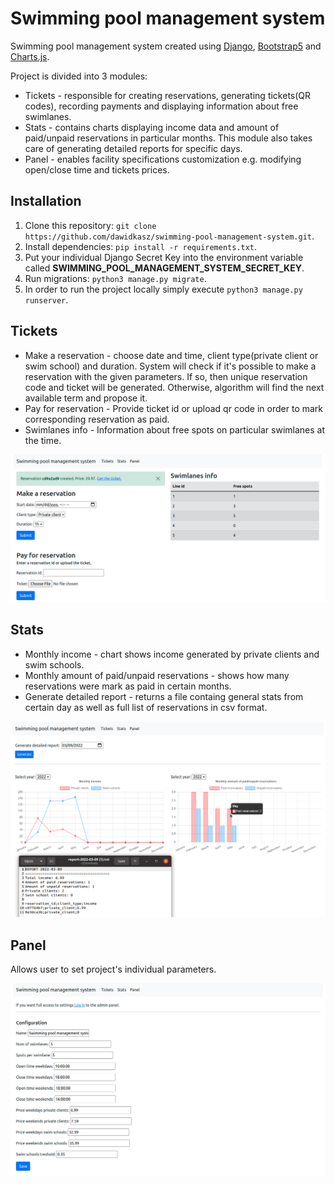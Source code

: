# Swimming pool management system
Swimming pool management system created using [Django](https://www.djangoproject.com/), [Bootstrap5](https://getbootstrap.com/) and [Charts.js](https://www.chartjs.org/).

Project is divided into 3 modules:
- Tickets - responsible for creating reservations, generating tickets(QR codes), recording payments and displaying information about free swimlanes.
- Stats - contains charts displaying income data and amount of paid/unpaid reservations in particular months. This module also takes care of generating detailed reports for specific days.
- Panel - enables facility specifications customization e.g. modifying open/close time and tickets prices.

## Installation
1. Clone this repository: `git clone https://github.com/dawidkasz/swimming-pool-management-system.git`.
2. Install dependencies: `pip install -r requirements.txt`.
3. Put your individual Django Secret Key into the environment variable called **SWIMMING_POOL_MANAGEMENT_SYSTEM_SECRET_KEY**.
4. Run migrations: `python3 manage.py migrate`.
5. In order to run the project locally simply execute `python3 manage.py runserver`.

## Tickets
 - Make a reservation - choose date and time, client type(private client or swim school) and duration. System will check if it's possible to make a reservation with the given parameters. If so, then unique reservation code and ticket will be generated. Otherwise, algorithm will find the next available term and propose it.
- Pay for reservation - Provide ticket id or upload qr code in order to mark corresponding reservation as paid.
- Swimlanes info - Information about free spots on particular swimlanes at the time.

![img](docs/img/tickets.png)

## Stats
- Monthly income - chart shows income generated by private clients and swim schools.
- Monthly amount of paid/unpaid reservations - shows how many reservations were mark as paid in certain months.
- Generate detailed report - returns a file containg general stats from certain day as well as full list of reservations in csv format.

![img](docs/img/stats.png)

## Panel
Allows user to set project's individual parameters.

![img](docs/img/panel.png)